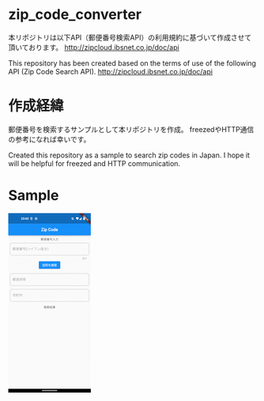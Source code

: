 # zip_code_converter

本リポジトリは以下API（郵便番号検索API）の利用規約に基づいて作成させて頂いております。
http://zipcloud.ibsnet.co.jp/doc/api

This repository has been created based on the terms of use of the following API (Zip Code Search API).
http://zipcloud.ibsnet.co.jp/doc/api

# 作成経緯

郵便番号を検索するサンプルとして本リポジトリを作成。
freezedやHTTP通信の参考になれば幸いです。

Created this repository as a sample to search zip codes in Japan.
I hope it will be helpful for freezed and HTTP communication.

# Sample
![sample](sample.gif)